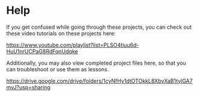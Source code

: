 # Help

If you get confused while going through these projects, you can check out these video tutorials on these projects here:

https://www.youtube.com/playlist?list=PLSO4tiuu6d-HuU1nrUCPaG8RdFqnUdqke

Additionally, you may also view completed project files here, so that you can troubleshoot or use them as lessons.

https://drive.google.com/drive/folders/1cyNfHy1dtOTOkkL8XbvXaB1tylGA7mvJ?usp=sharing